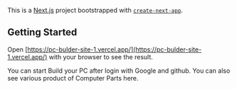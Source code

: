 This is a [Next.js](https://nextjs.org/) project bootstrapped with [`create-next-app`](https://github.com/vercel/next.js/tree/canary/packages/create-next-app).

## Getting Started

Open [https://pc-bulder-site-1.vercel.app/](https://pc-bulder-site-1.vercel.app/) with your browser to see the result.

You can start Build your PC after login with Google and github. You can also see various product of Computer Parts here.
